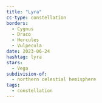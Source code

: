 ```yaml
---
title: "Lyra"
cc-type: constellation
borders:
  - Cygnus
  - Draco
  - Hercules
  - Vulpecula
date: 2023-06-24
hashtag: lyra
stars:
  - Vega
subdivision-of:
  - northern celestial hemisphere
tags:
  - constellation
---
```

